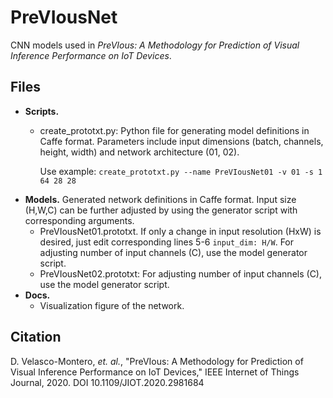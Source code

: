 # PreVIousNet

CNN models used in *PreVIous: A Methodology for Prediction of Visual Inference Performance on IoT Devices*.

## Files
* **Scripts.**
  * create_prototxt.py: Python file for generating model definitions in Caffe format. Parameters include input dimensions (batch, channels, height, width) and network architecture (01, 02). 
     
     Use example: `create_prototxt.py --name PreVIousNet01 -v 01 -s 1 64 28 28`
* **Models.** Generated network definitions in Caffe format. Input size (H,W,C) can be further adjusted by using the generator script with corresponding arguments.  
  * PreVIousNet01.prototxt. If only a change in input resolution (HxW) is desired, just edit corresponding lines 5-6 `input_dim: H/W`. For adjusting number of input channels (C), use the model generator script.
  * PreVIousNet02.prototxt: For adjusting number of input channels (C), use the model generator script.
* **Docs.** 
  * Visualization figure of the network.

## Citation
D. Velasco-Montero, *et. al.*, "PreVIous: A Methodology for Prediction of Visual Inference Performance on IoT Devices,"  IEEE Internet of Things Journal, 2020. DOI 10.1109/JIOT.2020.2981684
